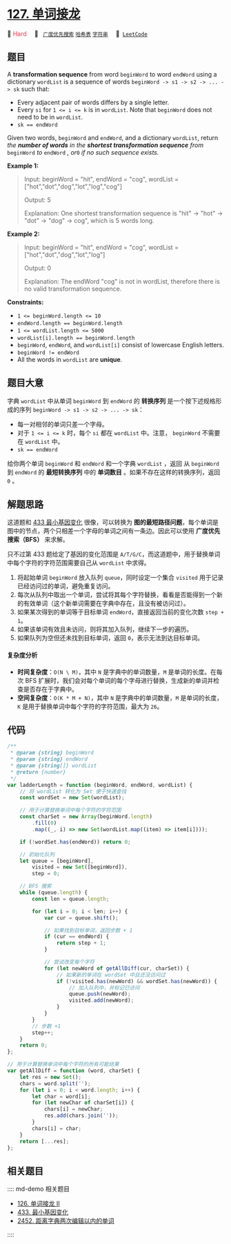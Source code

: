 # [127. 单词接龙](https://leetcode.com/problems/word-ladder)

🔴 <font color=#ff334b>Hard</font>&emsp; 🔖&ensp; [`广度优先搜索`](/leetcode/outline/tag/breadth-first-search.md) [`哈希表`](/leetcode/outline/tag/hash-table.md) [`字符串`](/leetcode/outline/tag/string.md)&emsp; 🔗&ensp;[`LeetCode`](https://leetcode.com/problems/word-ladder/)

## 题目

A **transformation sequence** from word `beginWord` to word `endWord` using a
dictionary `wordList` is a sequence of words `beginWord -> s1 -> s2 -> ... ->
sk` such that:

- Every adjacent pair of words differs by a single letter.
- Every `si` for `1 <= i <= k` is in `wordList`. Note that `beginWord` does not need to be in `wordList`.
- `sk == endWord`

Given two words, `beginWord` and `endWord`, and a dictionary `wordList`,
return _the **number of words** in the **shortest transformation sequence**
from_ `beginWord` _to_ `endWord` _, or_`0` _if no such sequence exists._

**Example 1:**

> Input: beginWord = "hit", endWord = "cog", wordList = ["hot","dot","dog","lot","log","cog"]
>
> Output: 5
>
> Explanation: One shortest transformation sequence is "hit" -> "hot" -> "dot" -> "dog" -> cog", which is 5 words long.

**Example 2:**

> Input: beginWord = "hit", endWord = "cog", wordList = ["hot","dot","dog","lot","log"]
>
> Output: 0
>
> Explanation: The endWord "cog" is not in wordList, therefore there is no valid transformation sequence.

**Constraints:**

- `1 <= beginWord.length <= 10`
- `endWord.length == beginWord.length`
- `1 <= wordList.length <= 5000`
- `wordList[i].length == beginWord.length`
- `beginWord`, `endWord`, and `wordList[i]` consist of lowercase English letters.
- `beginWord != endWord`
- All the words in `wordList` are **unique**.

## 题目大意

字典 `wordList` 中从单词 `beginWord` 到 `endWord` 的 **转换序列** 是一个按下述规格形成的序列 `beginWord -> s1 -> s2 -> ... -> sk`：

- 每一对相邻的单词只差一个字母。
- 对于 `1 <= i <= k` 时，每个 `si` 都在 `wordList` 中。注意， `beginWord` 不需要在 `wordList` 中。
- `sk == endWord`

给你两个单词 `beginWord` 和 `endWord` 和一个字典 `wordList` ，返回 从 `beginWord` 到 `endWord` 的 **最短转换序列** 中的 **单词数目** 。如果不存在这样的转换序列，返回 `0` 。

## 解题思路

这道题和 [433 最小基因变化](./0433.md) 很像，可以转换为 **图的最短路径问题**，每个单词是图中的节点，两个只相差一个字母的单词之间有一条边。因此可以使用 **广度优先搜索（BFS）** 来求解。

只不过第 433 题给定了基因的变化范围是 `A/T/G/C`，而这道题中，用于替换单词中每个字符的字符范围需要自己从 `wordList` 中求得。

1. 将起始单词 `beginWord` 放入队列 `queue`，同时设定一个集合 `visited` 用于记录已经访问过的单词，避免重复访问。
2. 每次从队列中取出一个单词，尝试将其每个字符替换，看看是否能得到一个新的有效单词（这个新单词需要在字典中存在，且没有被访问过）。
3. 如果某次得到的单词等于目标单词 `endWord`，直接返回当前的变化次数 `step + 1`。
4. 如果该单词有效且未访问，则将其加入队列，继续下一步的遍历。
5. 如果队列为空但还未找到目标单词，返回 `0`，表示无法到达目标单词。

#### 复杂度分析

- **时间复杂度**：`O(N \ M)`，其中 `N` 是字典中的单词数量，`M` 是单词的长度。在每次 BFS 扩展时，我们会对每个单词的每个字母进行替换，生成新的单词并检查是否存在于字典中。
- **空间复杂度**：`O(K * M + N)`，其中 `N` 是字典中的单词数量，`M` 是单词的长度，`K` 是用于替换单词中每个字符的字符范围，最大为 `26`。

## 代码

```javascript
/**
 * @param {string} beginWord
 * @param {string} endWord
 * @param {string[]} wordList
 * @return {number}
 */
var ladderLength = function (beginWord, endWord, wordList) {
	// 将 wordList 转化为 Set 便于快速查找
	const wordSet = new Set(wordList);

	// 用于计算替换单词中每个字符的字符范围
	const charSet = new Array(beginWord.length)
		.fill(0)
		.map((_, i) => new Set(wordList.map((item) => item[i])));

	if (!wordSet.has(endWord)) return 0;

	// 初始化队列
	let queue = [beginWord],
		visited = new Set([beginWord]),
		step = 0;

	// BFS 搜索
	while (queue.length) {
		const len = queue.length;

		for (let i = 0; i < len; i++) {
			var cur = queue.shift();

			// 如果找到目标单词，返回步数 + 1
			if (cur == endWord) {
				return step + 1;
			}

			// 尝试改变每个字符
			for (let newWord of getAllDiff(cur, charSet)) {
				// 如果新的单词在 wordSet 中且还没访问过
				if (!visited.has(newWord) && wordSet.has(newWord)) {
					// 加入队列中，并标记已访问
					queue.push(newWord);
					visited.add(newWord);
				}
			}
		}
		// 步数 +1
		step++;
	}
	return 0;
};

// 用于计算替换单词中每个字符的所有可能结果
var getAllDiff = function (word, charSet) {
	let res = new Set();
	chars = word.split('');
	for (let i = 0; i < word.length; i++) {
		let char = word[i];
		for (let newChar of charSet[i]) {
			chars[i] = newChar;
			res.add(chars.join(''));
		}
		chars[i] = char;
	}
	return [...res];
};
```

## 相关题目

:::: md-demo 相关题目

- [126. 单词接龙 II](https://leetcode.com/problems/word-ladder-ii)
- [433. 最小基因变化](https://leetcode.com/problems/minimum-genetic-mutation)
- [2452. 距离字典两次编辑以内的单词](https://leetcode.com/problems/words-within-two-edits-of-dictionary)

::::
